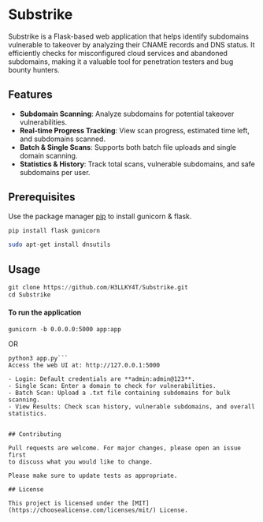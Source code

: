 # Substrike
Substrike is a Flask-based web application that helps identify subdomains vulnerable to takeover by analyzing their CNAME records and DNS status. It efficiently checks for misconfigured cloud services and abandoned subdomains, making it a valuable tool for penetration testers and bug bounty hunters.

## Features

- **Subdomain Scanning**: Analyze subdomains for potential takeover vulnerabilities.
- **Real-time Progress Tracking**: View scan progress, estimated time left, and subdomains scanned.
- **Batch & Single Scans**: Supports both batch file uploads and single domain scanning.
- **Statistics & History**: Track total scans, vulnerable subdomains, and safe subdomains per user.

## Prerequisites 

Use the package manager [pip](https://pip.pypa.io/en/stable/) to install gunicorn & flask.

```bash
pip install flask gunicorn
```
```bash
sudo apt-get install dnsutils
```


## Usage

```python
git clone https://github.com/H3LLKY4T/Substrike.git
cd Substrike
```
#### To run the application
```
gunicorn -b 0.0.0.0:5000 app:app
```
OR 
```
python3 app.py```
Access the web UI at: http://127.0.0.1:5000

- Login: Default credentials are **admin:admin@123**.
- Single Scan: Enter a domain to check for vulnerabilities.
- Batch Scan: Upload a .txt file containing subdomains for bulk scanning.
- View Results: Check scan history, vulnerable subdomains, and overall statistics.


## Contributing

Pull requests are welcome. For major changes, please open an issue first
to discuss what you would like to change.

Please make sure to update tests as appropriate.

## License

This project is licensed under the [MIT](https://choosealicense.com/licenses/mit/) License.
